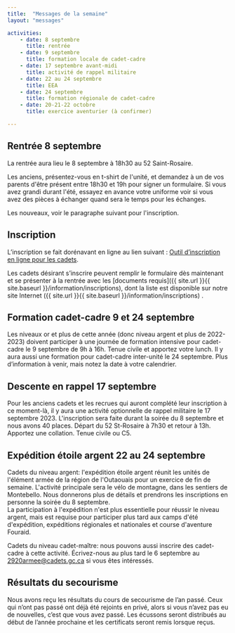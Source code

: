 ```yaml
---
title:  "Messages de la semaine"
layout: "messages"

activities: 
    - date: 8 septembre
      title: rentrée 
    - date: 9 septembre 
      title: formation locale de cadet-cadre 
    - date: 17 septembre avant-midi 
      title: activité de rappel militaire 
    - date: 22 au 24 septembre 
      title: EEA 
    - date: 24 septembre 
      title: formation régionale de cadet-cadre 
    - date: 20-21-22 octobre
      title: exercice aventurier (à confirmer) 

---
```

 
## Rentrée 8 septembre 
 
La rentrée aura lieu le 8 septembre à 18h30 au 52 Saint-Rosaire. 
 
Les anciens, présentez-vous en t-shirt de l'unité, et demandez à un de vos parents d'être présent entre 18h30 et 19h pour signer un formulaire. Si vous avez grandi durant l'été, essayez en avance votre uniforme voir si vous avez des pièces à échanger quand sera le temps pour les échanges.
 
Les nouveaux, voir le paragraphe suivant pour l'inscription.
 
## Inscription 
 
L’inscription se fait dorénavant en ligne au lien suivant : [Outil d’inscription en ligne pour les cadets](https://www.canada.ca/fr/ministere-defense-nationale/services/cadets-rangers-juniors-canadiens/cadets/rejoignez-nous/outil-inscription-en-ligne.html). 
 
Les cadets désirant s’inscrire peuvent remplir le formulaire dès maintenant et se présenter à la rentrée avec les [documents requis]({{ site.url }}{{ site.baseurl }}/information/inscriptions), dont la liste est disponible sur notre site Internet ({{ site.url }}{{ site.baseurl }}/information/inscriptions) . 
 
## Formation cadet-cadre 9 et 24 septembre 
 
Les niveaux or et plus de cette année (donc niveau argent et plus de 2022-2023) doivent participer à une journée de formation intensive pour cadet-cadre le 9 septembre de 9h à 16h. Tenue civile et apportez votre lunch. 
Il y aura aussi une formation pour cadet-cadre inter-unité le 24 septembre. Plus d’information à venir, mais notez la date à votre calendrier. 

## Descente en rappel 17 septembre
 
Pour les anciens cadets et les recrues qui auront complété leur inscription à ce moment-là, il y aura une activité optionnelle de rappel militaire le 17 septembre 2023. L'inscription sera faite durant la soirée du 8 septembre et nous avons 40 places.
Départ du 52 St-Rosaire à 7h30 et retour à 13h. Apportez une collation. Tenue civile ou C5.

## Expédition étoile argent 22 au 24 septembre
 
Cadets du niveau argent: l'expédition étoile argent réunit les unités de l'élément armée de la région de l'Outaouais pour un exercice de fin de semaine. L'activité principale sera le vélo de montagne, dans les sentiers de Montebello. Nous donnerons plus de détails et prendrons les inscriptions en personne la soirée du 8 septembre.  
La participation à l'expédition n'est plus essentielle pour réussir le niveau argent, mais est requise pour participer plus tard aux camps d'été d'expédition, expéditions régionales et nationales et course d'aventure Fouraid.
 
Cadets du niveau cadet-maître: nous pouvons aussi inscrire des cadet-cadre à cette activité. Écrivez-nous au plus tard le 6 septembre au 2920armee@cadets.gc.ca si vous êtes intéressés.
 
## Résultats du secourisme 
 
Nous avons reçu les résultats du cours de secourisme de l’an passé. Ceux qui n’ont pas passé ont déjà été rejoints en privé, alors si vous n’avez pas eu de nouvelles, c’est que vous avez passé. Les écussons seront distribués au début de l’année prochaine et les certificats seront remis lorsque reçus. 
 




 
